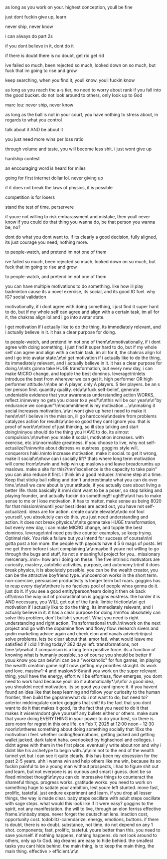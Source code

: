 as long as you work on your. highest conception, youll be fine


just dont fuckin give up, learn

never ship, never know

i can always do part 2s

if you dont believe in it, dont do it

if there is doubt there is no doubt, get rid get rid

ive failed so much, been rejected so much, looked down on so much, but fuck that im going to rise and grow

keep searching, when you find it, youll know. youll fuckin know

as long as you reach the a-s tier, no need to worry about rank if you fall into the good bucket. do not look around to others, only look up to God

marc lou: never ship, never know

as long as the ball is not in your court, you have nothing to stress about, in regards to what you control

talk about it AND be about it

you just need more wins per loss ratio

through volume and taste, you will become less shit. i just wont give up

hardship contest


an encouraging word is heard for miles

going for first internet dollar lol. never giving up


if it does not break the laws of physics, it is possible

competition is for losers

stand the test of time. perservere

if youre not willing to risk embarassment and mistake, then youll never know if you could do that thing you wanna do, be that person you wanna be, no?


dont do what you dont want to. if its clearly a good decision, fully aligned, its just courage you need, nothing more.

to people-watch, and pretend im not one of them

ive failed so much, been rejected so much, looked down on so much, but fuck that im going to rise and grow

to people-watch, and pretend im not one of them

you can have multiple motivations to do something. like how ill play badminton cause its a novel exercise, its social, and its good IG fuel. why IG? social validation

motivationally, if i dont agree with doing something, i just find it super hard to do, but if my whole self can agree and align with a certain task, im all for it, the chakras align lol and i go into avatar state.

i get motivation if i actually like to do the thing, its immediately relevant, and i actually believe in it. it has a clear purpose for doing.

to people-watch, and pretend im not one of them\n\nmotivationally, if i dont agree with doing something, i just find it super hard to do, but if my whole self can agree and align with a certain task, im all for it, the chakras align lol and i go into avatar state.\n\ni get motivation if i actually like to do the thing, its immediately relevant, and i actually believe in it. it has a clear purpose for doing.\n\nits gonna take HUGE transformation, but every new day, i can make MICRO change, and topple the best dominos. leverage\n\nlets introduce the best from wherever we can get it. high performer OR high performer attitude.\n\nbe an A player, only A players. S tier players. be an s tier person first. quantity quality. etc\n\nfuck self-belief, generate undeniable evidence that your awareness understanding action WORKS, reflect.\n\nevery no gets you closer to a yes?\n\nthis will be our year\n\n"by endurance we conquer"\n\ncommitment is my motivation....\n\nmaking it social increases motivation..\n\ni wont give up here i need to make it here\n\nif i believe in the mission, ill go hardcore\n\ndesire from problems catalyzes action for results\n\nbe so good they cant ignore you. that is proof of work\n\ntired of just thinking, so ill stop talking and start doing\n\nyou should do the thing you HAVE to do, its almost compulsion.\n\nwhen you make it social, motivation increases. with exercise, etc.\n\nnormalize greatness. if you choose to live, why not self-actualize?\n\nwrite about distress vs eustress. goggins style will, conquerors haki.\n\nto increase motivation, make it social. to get it wrong, make it social\n\nhow can i socially lift? thats where long term motivation will come from\n\nwin and help win up maslows and leave breadcrumbs up maslows. make a site for this?\n\n“excellence is the capacity to take pain” you can also reduce it first. i think im a good reducer..\n\none step at a time. Keep that sticky ball rolling and don't underestimate what you can do over time.\n\nall we care about is your attitude, if you actually care about living a better life. thats basically it.\n\ni dont want to be a poser, so stop talking and playing founder, and actually fuckin do something!!! ugh!!!\n\nit has to make sense to me or i lose motivation. it has to matter, make sense as being 8020 for that mission\n\nuntil your best ideas are acted out, you have not self-actualized. ideas are for action. create curate elevate\n\ndo not fool yourself, you absolutely can do this. you just need understanding and action. it does not break physics.\n\nits gonna take HUGE transformation, but every new day, i can make MICRO change, and topple the best dominos. leverage\n\nI need positive counter examples, so keep trying. Optimal risk. You risk a failure but you intend for success of course\n\ni gotta post a ton more. the people with payouts have 4 5 6 mags of posts. let me get there before i start complaining.\n\nmaybe if youre not willing to go through the bugs and stuff, its not a meaningful project for you.. missionary mercenary..\n\n~ how am i doing on these: The five intrinsic motivators are curiosity, mastery, autotelic activities, purpose, and autonomy.\n\nif it does break physics, it is absolutely possible. you can be the wealth creator, you can be the attractive boyfriend type..\n\ncoercion works in the short term. non-coercive, persuasive productivity is longer term but roars. goggins has to reup every day\n\nthere is no faceless pool of people whos gonna do it. just do it. if you see a good entity/person/team doing it then ok back off\n\nso the way out of procrastination is goggins eustress. the harder it is AND necessary, you WILL get out of the funk. limbic friction\n\ni get motivation if i actually like to do the thing, its immediately relevant, and i actually believe in it. it has a clear purpose for doing.\n\nYou absolutely can solve this problem, don't bullshit yourself. What you need is right understanding and right action. Transformational truth.\n\nwork on the next project and go with the dopamine flow and flowy flow. research sivers and godin marketing advice again and check elon and navals advice\n\njust solve problems. lets be clear about that. amor fati. what would leave me satisfied if i did 1 thing today? 382 days left. transformations, not time.\n\nwhat if comparison is a long term positive force. its a function of knowing what is humanly possible, so of course you should be better if youu know you can be\n\ni can be a "workaholic" for fun games, im playing the wealth creation game right now. getting my priorities straight. its work and love. maslow1-4 and maslow5-8\n\nif you work on the super relevant thing, youll have the energy, effort will be effortless, flow emerges, you dont need to work hard because youll do it automatically*.\n\nfor a good idea, you shouldnt need motivation. its so good you cant ignore it. if you havent found an idea like that keep learning and follow your curiosity to the human frontier, then build the gaps\n\nwhat do i not want to do, but need to? anterior midcingulate cortex goggins that shit! its the fact that you dont want to do it that makes it good, its the fact that you need to do it that makes it wise\n\ndont give yourself any bullets either or others. make sure that youre doing EVERYTHING in your power to do your best, so there is zero room for regret in this one life. on Feb 7, 2025 at 12:00 noon - 12:30 noon\n\ntheres something about doing something socially that 10xs the motivation i feel. whether coding/learnathons, getting jacked and getting wallet jacked. dark talent haha. overlooked by highschool and colleges. i didnt agree with them in the first place. eventually write about ron and why i didnt like his archetype to begin with..\n\nim not to the end of the wealth tunnel yet but i can see it quite clearly. this has been my obsession for the past 2-5 years. uhh i wanna win and help others like me win, because its so fuckin painful to be a young man without prospects, i had to figure shit out and learn, but not everyone is as curious and smart i guess. dont be so fixed mindset though\n\nyou can do impressive things to counteract the shameful things. progress works. gratitude works. you need to work on something huge to satiate your ambition, lest youre left stunted. move fast, prolific, tasteful. just endure experiment and learn. if you drop all lesser things, the way is made clear. baby steps oscillate with adult steps oscillate with sage steps. what would this look like if it were easy? goggins to the spirit, not any manifestation. the will to live, through an elon ferriss effective frame.\n\nbaby steps. never forget the deutschian lens. inaction cost, opportunity cost. todoblitz-calendarize. energy, emotions, buttons. if there is doubt, there is no doubt. substance, not time. do not depend on any 1 shot. components; fast, prolific, tasteful. youre better than this. you need to save yourself. if nothing happens, nothing happens. do not look around to others, only up to God. big dreams are easy to hide behind. the smallest tasks you cant hide behind. the main thing, is to keep the main thing, the main thing. effective > efficient.\n\n